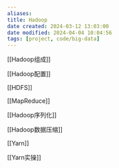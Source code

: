 ```yaml
---
aliases: 
title: Hadoop
date created: 2024-03-12 13:03:00
date modified: 2024-04-04 10:04:56
tags: [project, code/big-data]
---
```

[[Hadoop组成]]

[[Hadoop配置]]

[[HDFS]]

[[MapReduce]]

[[Hadoop序列化]]

[[Hadoop数据压缩]]

[[Yarn]]

[[Yarn实操]]